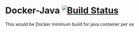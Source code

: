 # Docker-Java [![Build Status](https://travis-ci.org/anonymint/docker-java.svg?branch=master)](https://travis-ci.org/anonymint/docker-java)

This would be Docker minimum build for java container per se
